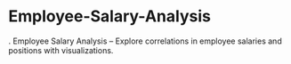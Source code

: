 # Employee-Salary-Analysis
. Employee Salary Analysis – Explore correlations in employee salaries and positions with 
visualizations. 
